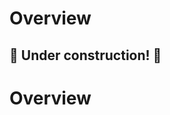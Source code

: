 # Overview

## 🚧 Under construction! 🚧


# Overview
<!-- @TODO VFS-11766 
    include a simplified quistart here, shortly describing what
    is Onezone, Oneprovider and providing links to their quickstarts.
-->

<!-- @TODO VFS-11766 missing chapter -->

